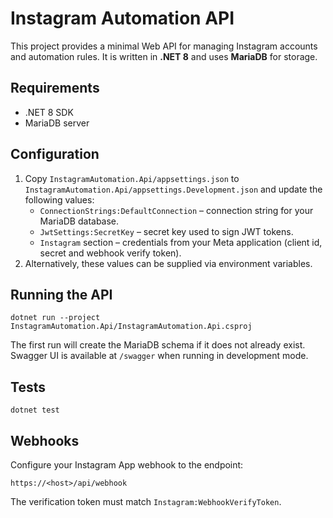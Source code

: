# Instagram Automation API

This project provides a minimal Web API for managing Instagram accounts and automation rules. It is written in **.NET 8** and uses **MariaDB** for storage.

## Requirements
- .NET 8 SDK
- MariaDB server

## Configuration
1. Copy `InstagramAutomation.Api/appsettings.json` to `InstagramAutomation.Api/appsettings.Development.json` and update the following values:
   - `ConnectionStrings:DefaultConnection` – connection string for your MariaDB database.
   - `JwtSettings:SecretKey` – secret key used to sign JWT tokens.
   - `Instagram` section – credentials from your Meta application (client id, secret and webhook verify token).
2. Alternatively, these values can be supplied via environment variables.

## Running the API
```
dotnet run --project InstagramAutomation.Api/InstagramAutomation.Api.csproj
```
The first run will create the MariaDB schema if it does not already exist. Swagger UI is available at `/swagger` when running in development mode.

## Tests
```
dotnet test
```

## Webhooks
Configure your Instagram App webhook to the endpoint:
```
https://<host>/api/webhook
```
The verification token must match `Instagram:WebhookVerifyToken`.
